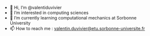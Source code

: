 - 👋 Hi, I’m @valentiduvivier
- 👀 I’m interested in computing sciences
- 🌱 I’m currently learning computational mechanics at Sorbonne University
- 📫 How to reach me : valentin.duvivier@etu.sorbonne-universite.fr

<!---
valentiduvivier/valentiduvivier is a ✨ special ✨ repository because its `README.md` (this file) appears on your GitHub profile.
You can click the Preview link to take a look at your changes.
--->
